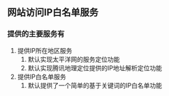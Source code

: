 ## 网站访问IP白名单服务
### 提供的主要服务有
1. 提供IP所在地区服务
   1. 默认实现太平洋网的服务定位功能
   2. 默认实现腾讯地理定位提供的IP地址解析定位功能
2. 提供IP白名单服务
   1. 默认提供了一个简单的基于关键词的IP白名单功能
